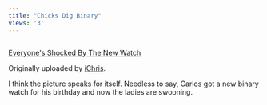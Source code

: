 ```yaml
---
title: "Chicks Dig Binary"
views: '3'
---
```

<p><a href="https://www.flickr.com/photos/lemon/552100/" title="photo sharing"><img src="https://www.flickr.com/photos/552100_4737efe607_m.jpg" alt="" /></a></p>
<p><a href="https://www.flickr.com/photos/lemon/552100/">Everyone's Shocked By The New Watch</a></p>
<p>Originally uploaded by <a href="https://www.flickr.com/people/lemon/">iChris</a>.</p>
<p>I think the picture speaks for itself.  Needless to say, Carlos got a new binary watch for his birthday and now the ladies are swooning.</p>

